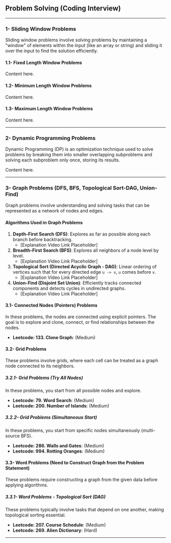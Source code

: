 ## Problem Solving (Coding Interview)

---

### 1- Sliding Window Problems
Sliding window problems involve solving problems by maintaining a "window" of elements within the input (like an array or string) and sliding it over the input to find the solution efficiently.

#### 1.1- Fixed Length Window Problems
Content here.

#### 1.2- Minimum Length Window Problems
Content here.

#### 1.3- Maximum Length Window Problems
Content here.

---

### 2- Dynamic Programming Problems
Dynamic Programming (DP) is an optimization technique used to solve problems by breaking them into smaller overlapping subproblems and solving each subproblem only once, storing its results.

Content here.

---

### 3- Graph Problems (DFS, BFS, Topological Sort-DAG, Union-Find)
Graph problems involve understanding and solving tasks that can be represented as a network of nodes and edges.

#### Algorithms Used in Graph Problems
1. **Depth-First Search (DFS)**: Explores as far as possible along each branch before backtracking.
   - [Explanation Video Link Placeholder]
2. **Breadth-First Search (BFS)**: Explores all neighbors of a node level by level.
   - [Explanation Video Link Placeholder]
3. **Topological Sort (Directed Acyclic Graph - DAG)**: Linear ordering of vertices such that for every directed edge `u -> v`, `u` comes before `v`.
   - [Explanation Video Link Placeholder]
4. **Union-Find (Disjoint Set Union)**: Efficiently tracks connected components and detects cycles in undirected graphs.
   - [Explanation Video Link Placeholder]

#### 3.1- Connected Nodes (Pointers) Problems
In these problems, the nodes are connected using explicit pointers. The goal is to explore and clone, connect, or find relationships between the nodes.
- **Leetcode: 133. Clone Graph**: (Medium)

#### 3.2- Grid Problems
These problems involve grids, where each cell can be treated as a graph node connected to its neighbors.

##### 3.2.1- Grid Problems (Try All Nodes)
In these problems, you start from all possible nodes and explore.
- **Leetcode: 79. Word Search**: (Medium)
- **Leetcode: 200. Number of Islands**:  (Medium)

##### 3.2.2- Grid Problems (Simultaneous Start)
In these problems, you start from specific nodes simultaneously (multi-source BFS).
- **Leetcode: 286. Walls and Gates**: (Medium)
- **Leetcode: 994. Rotting Oranges**:  (Medium)

#### 3.3- Word Problems (Need to Construct Graph from the Problem Statement)
These problems require constructing a graph from the given data before applying algorithms.

##### 3.3.1- Word Problems - Topological Sort (DAG)
These problems typically involve tasks that depend on one another, making topological sorting essential.
- **Leetcode: 207. Course Schedule**: (Medium)  
- **Leetcode: 269. Alien Dictionary**: (Hard)

---

